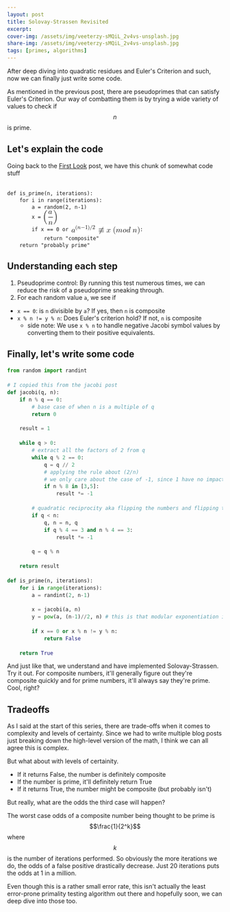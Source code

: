 ```yaml
---
layout: post
title: Solovay-Strassen Revisited
excerpt:
cover-img: /assets/img/veeterzy-sMQiL_2v4vs-unsplash.jpg
share-img: /assets/img/veeterzy-sMQiL_2v4vs-unsplash.jpg
tags: [primes, algorithms]
---
```


After deep diving into quadratic residues and Euler's Criterion and such, now we can finally just write some code.

As mentioned in the previous post, there are pseudoprimes that can satisfy Euler's Criterion. Our way of combatting them is by trying a wide variety of values to check if $$n$$ is prime.

## Let's explain the code

Going back to the [First Look](https://www.tealamore.com/solovay-strassen-first-look/) post, we have this chunk of somewhat code stuff

<pre><code>
def is_prime(n, iterations):
    for i in range(iterations):
        a = random(2, n-1)
        x = <img src="/assets/img/solovay-strassen-first-look/jacobi.png" alt="Jacobi Symbol of a/n" style="display: inline-block; vertical-align: middle;">
        if x == 0 or <img src="/assets/img/solovay-strassen-first-look/check.png" alt="a raised to n minus 1 over 2 is not congruent to x modulo n" style="display: inline-block; vertical-align: middle;">:
            return "composite"
    return "probably prime"
</code></pre>

## Understanding each step

1. Pseudoprime control: By running this test numerous times, we can reduce the risk of a pseudoprime sneaking through.
2. For each random value `a`, we see if
- `x == 0`: is `n` divisible by `a`? If yes, then `n` is composite
- `x % n != y % n`: Does Euler's criterion hold? If not, `n` is composite
  - side note: We use `x % n` to handle negative Jacobi symbol values by converting them to their positive equivalents.

## Finally, let's write some code

```python
from random import randint

# I copied this from the jacobi post
def jacobi(q, n):
    if n % q == 0:
        # base case of when n is a multiple of q
        return 0

    result = 1

    while q > 0:
        # extract all the factors of 2 from q
        while q % 2 == 0:
            q = q // 2
            # applying the rule about (2/n)
            # we only care about the case of -1, since 1 have no impact on the result
            if n % 8 in [3,5]:
                result *= -1

        # quadratic reciprocity aka flipping the numbers and flipping the sign if needed
        if q < n:
            q, n = n, q
            if q % 4 == 3 and n % 4 == 3:
                result *= -1

        q = q % n

    return result

def is_prime(n, iterations):
    for i in range(iterations):
        a = randint(2, n-1)

        x = jacobi(a, n)
        y = pow(a, (n-1)//2, n) # this is that modular exponentiation i mentioned

        if x == 0 or x % n != y % n:
            return False

    return True
```

And just like that, we understand and have implemented Solovay-Strassen. Try it out. For composite numbers, it'll generally figure out they're composite quickly and for prime numbers, it'll always say they're prime. Cool, right?

## Tradeoffs

As I said at the start of this series, there are trade-offs when it comes to complexity and levels of certainty. Since we had to write multiple blog posts just breaking down the high-level version of the math, I think we can all agree this is complex.

But what about with levels of certainity.

- If it returns False, the number is definitely composite
- If the number is prime, it'll definitely return True
- If it returns True, the number might be composite (but probably isn't)

But really, what are the odds the third case will happen?

The worst case odds of a composite number being thought to be prime is $$\frac{1}{2^k}$$ where $$k$$ is the number of iterations performed. So obviously the more iterations we do, the odds of a false positive drastically decrease. Just 20 iterations puts the odds at 1 in a million.

Even though this is a rather small error rate, this isn't actually the least error-prone primality testing algorithm out there and hopefully soon, we can deep dive into those too.
